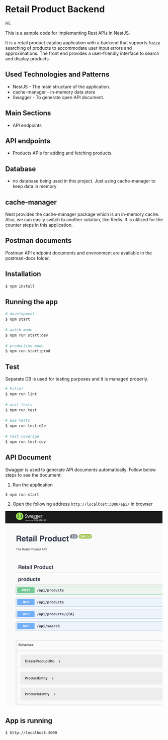 <h1>Retail Product Backend</h1>

Hi.

This is a sample code for implementing Rest APIs in NestJS.

It is a retail product catalog application with a backend that supports fuzzy searching of
products to accommodate user input errors and approximations. The front end provides a
user-friendly interface to search and display products.

## Used Technologies and Patterns

- NestJS - The main structure of the application.
- cache-manager - in-memory data store
- Swagger - To generate open API document.

## Main Sections

- API endpoints

## API endpoints

- Products APIs for adding and fetching products.

## Database

- no database being used in this project. Just using cache-manager to keep data in memory

## cache-manager

Nest provides the cache-manager package which is an in-memory cache. Also, we can easily switch to another solution, like Redis. It is utilized for the counter steps in this application.

## Postman documents

Postman API endpoint documents and environment are available in the postman-docs folder.

## Installation

```bash
$ npm install
```

## Running the app

```bash
# development
$ npm start

# watch mode
$ npm run start:dev

# production mode
$ npm run start:prod
```

## Test

Separate DB is used for testing purposes and it is managed properly.

```bash
# Eslint
$ npm run lint

# unit tests
$ npm run test

# e2e tests
$ npm run test:e2e

# test coverage
$ npm run test:cov
```

## API Document

Swagger is used to generate API documents automatically. Follow below steps to see the document.

1. Run the application

```bash
$ npm run start
```

2. Open the following address `http://localhost:3000/api/` in browser

<img src="./assets/swagger.png" width="500">

## App is running

```bash
$ http://localhost:3000
```
